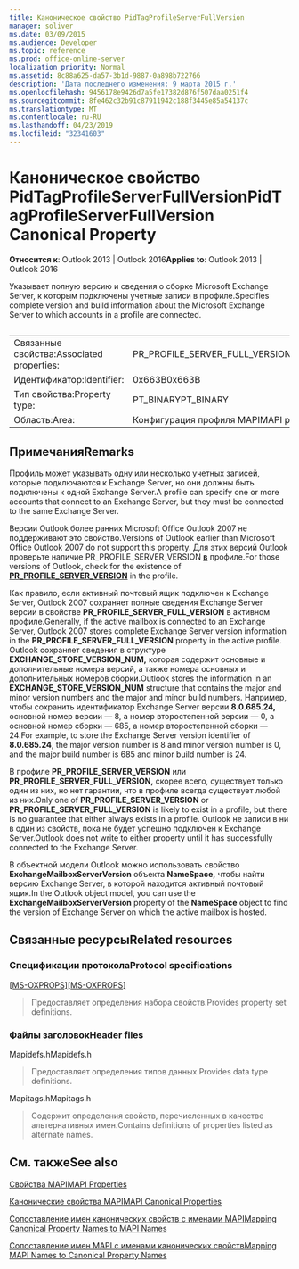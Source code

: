 ```yaml
---
title: Каноническое свойство PidTagProfileServerFullVersion
manager: soliver
ms.date: 03/09/2015
ms.audience: Developer
ms.topic: reference
ms.prod: office-online-server
localization_priority: Normal
ms.assetid: 8c88a625-da57-3b1d-9887-0a898b722766
description: 'Дата последнего изменения: 9 марта 2015 г.'
ms.openlocfilehash: 9456178e9426d7a5fe17382d876f507daa0251f4
ms.sourcegitcommit: 8fe462c32b91c87911942c188f3445e85a54137c
ms.translationtype: MT
ms.contentlocale: ru-RU
ms.lasthandoff: 04/23/2019
ms.locfileid: "32341603"
---
```

# <a name="pidtagprofileserverfullversion-canonical-property"></a><span data-ttu-id="a14fd-103">Каноническое свойство PidTagProfileServerFullVersion</span><span class="sxs-lookup"><span data-stu-id="a14fd-103">PidTagProfileServerFullVersion Canonical Property</span></span>

  
  
<span data-ttu-id="a14fd-104">**Относится к**: Outlook 2013 | Outlook 2016</span><span class="sxs-lookup"><span data-stu-id="a14fd-104">**Applies to**: Outlook 2013 | Outlook 2016</span></span> 
  
<span data-ttu-id="a14fd-105">Указывает полную версию и сведения о сборке Microsoft Exchange Server, к которым подключены учетные записи в профиле.</span><span class="sxs-lookup"><span data-stu-id="a14fd-105">Specifies complete version and build information about the Microsoft Exchange Server to which accounts in a profile are connected.</span></span>
  
## 

|||
|:-----|:-----|
|<span data-ttu-id="a14fd-106">Связанные свойства:</span><span class="sxs-lookup"><span data-stu-id="a14fd-106">Associated properties:</span></span>  <br/> |<span data-ttu-id="a14fd-107">PR_PROFILE_SERVER_FULL_VERSION</span><span class="sxs-lookup"><span data-stu-id="a14fd-107">PR_PROFILE_SERVER_FULL_VERSION</span></span>  <br/> |
|<span data-ttu-id="a14fd-108">Идентификатор:</span><span class="sxs-lookup"><span data-stu-id="a14fd-108">Identifier:</span></span>  <br/> |<span data-ttu-id="a14fd-109">0x663B</span><span class="sxs-lookup"><span data-stu-id="a14fd-109">0x663B</span></span>  <br/> |
|<span data-ttu-id="a14fd-110">Тип свойства:</span><span class="sxs-lookup"><span data-stu-id="a14fd-110">Property type:</span></span>  <br/> |<span data-ttu-id="a14fd-111">PT_BINARY</span><span class="sxs-lookup"><span data-stu-id="a14fd-111">PT_BINARY</span></span>  <br/> |
|<span data-ttu-id="a14fd-112">Область:</span><span class="sxs-lookup"><span data-stu-id="a14fd-112">Area:</span></span>  <br/> |<span data-ttu-id="a14fd-113">Конфигурация профиля MAPI</span><span class="sxs-lookup"><span data-stu-id="a14fd-113">MAPI profile configuration</span></span>  <br/> |
   
## <a name="remarks"></a><span data-ttu-id="a14fd-114">Примечания</span><span class="sxs-lookup"><span data-stu-id="a14fd-114">Remarks</span></span>

<span data-ttu-id="a14fd-115">Профиль может указывать одну или несколько учетных записей, которые подключаются к Exchange Server, но они должны быть подключены к одной Exchange Server.</span><span class="sxs-lookup"><span data-stu-id="a14fd-115">A profile can specify one or more accounts that connect to an Exchange Server, but they must be connected to the same Exchange Server.</span></span>
  
<span data-ttu-id="a14fd-116">Версии Outlook более ранних Microsoft Office Outlook 2007 не поддерживают это свойство.</span><span class="sxs-lookup"><span data-stu-id="a14fd-116">Versions of Outlook earlier than Microsoft Office Outlook 2007 do not support this property.</span></span> <span data-ttu-id="a14fd-117">Для этих версий Outlook проверьте наличие PR_PROFILE_SERVER_VERSION **[в](pidtagprofileserverversion-canonical-property.md)** профиле.</span><span class="sxs-lookup"><span data-stu-id="a14fd-117">For those versions of Outlook, check for the existence of **[PR_PROFILE_SERVER_VERSION](pidtagprofileserverversion-canonical-property.md)** in the profile.</span></span> 
  
<span data-ttu-id="a14fd-118">Как правило, если активный почтовый ящик подключен к Exchange Server, Outlook 2007 сохраняет полные сведения Exchange Server версии в свойстве **PR_PROFILE_SERVER_FULL_VERSION** в активном профиле.</span><span class="sxs-lookup"><span data-stu-id="a14fd-118">Generally, if the active mailbox is connected to an Exchange Server, Outlook 2007 stores complete Exchange Server version information in the **PR_PROFILE_SERVER_FULL_VERSION** property in the active profile.</span></span> <span data-ttu-id="a14fd-119">Outlook сохраняет сведения в структуре **EXCHANGE_STORE_VERSION_NUM,** которая содержит основные и дополнительные номера версий, а также номера основных и дополнительных номеров сборки.</span><span class="sxs-lookup"><span data-stu-id="a14fd-119">Outlook stores the information in an **EXCHANGE_STORE_VERSION_NUM** structure that contains the major and minor version numbers and the major and minor build numbers.</span></span> <span data-ttu-id="a14fd-120">Например, чтобы сохранить идентификатор Exchange Server версии **8.0.685.24,** основной номер версии — 8, а номер второстепенной версии — 0, а основной номер сборки — 685, а номер второстепенной сборки — 24.</span><span class="sxs-lookup"><span data-stu-id="a14fd-120">For example, to store the Exchange Server version identifier of **8.0.685.24**, the major version number is 8 and minor version number is 0, and the major build number is 685 and minor build number is 24.</span></span>
  
<span data-ttu-id="a14fd-121">В профиле **PR_PROFILE_SERVER_VERSION** или **PR_PROFILE_SERVER_FULL_VERSION,** скорее всего, существует только один из них, но нет гарантии, что в профиле всегда существует любой из них.</span><span class="sxs-lookup"><span data-stu-id="a14fd-121">Only one of **PR_PROFILE_SERVER_VERSION** or **PR_PROFILE_SERVER_FULL_VERSION** is likely to exist in a profile, but there is no guarantee that either always exists in a profile.</span></span> <span data-ttu-id="a14fd-122">Outlook не записи в ни в один из свойств, пока не будет успешно подключен к Exchange Server.</span><span class="sxs-lookup"><span data-stu-id="a14fd-122">Outlook does not write to either property until it has successfully connected to the Exchange Server.</span></span> 
  
<span data-ttu-id="a14fd-123">В объектной модели Outlook можно использовать свойство **ExchangeMailboxServerVersion** объекта **NameSpace,** чтобы найти версию Exchange Server, в которой находится активный почтовый ящик.</span><span class="sxs-lookup"><span data-stu-id="a14fd-123">In the Outlook object model, you can use the **ExchangeMailboxServerVersion** property of the **NameSpace** object to find the version of Exchange Server on which the active mailbox is hosted.</span></span> 
  
## <a name="related-resources"></a><span data-ttu-id="a14fd-124">Связанные ресурсы</span><span class="sxs-lookup"><span data-stu-id="a14fd-124">Related resources</span></span>

### <a name="protocol-specifications"></a><span data-ttu-id="a14fd-125">Спецификации протокола</span><span class="sxs-lookup"><span data-stu-id="a14fd-125">Protocol specifications</span></span>

<span data-ttu-id="a14fd-126">[[MS-OXPROPS]](https://msdn.microsoft.com/library/f6ab1613-aefe-447d-a49c-18217230b148%28Office.15%29.aspx)</span><span class="sxs-lookup"><span data-stu-id="a14fd-126">[[MS-OXPROPS]](https://msdn.microsoft.com/library/f6ab1613-aefe-447d-a49c-18217230b148%28Office.15%29.aspx)</span></span>
  
> <span data-ttu-id="a14fd-127">Предоставляет определения набора свойств.</span><span class="sxs-lookup"><span data-stu-id="a14fd-127">Provides property set definitions.</span></span>
    
### <a name="header-files"></a><span data-ttu-id="a14fd-128">Файлы заголовок</span><span class="sxs-lookup"><span data-stu-id="a14fd-128">Header files</span></span>

<span data-ttu-id="a14fd-129">Mapidefs.h</span><span class="sxs-lookup"><span data-stu-id="a14fd-129">Mapidefs.h</span></span>
  
> <span data-ttu-id="a14fd-130">Предоставляет определения типов данных.</span><span class="sxs-lookup"><span data-stu-id="a14fd-130">Provides data type definitions.</span></span>
    
<span data-ttu-id="a14fd-131">Mapitags.h</span><span class="sxs-lookup"><span data-stu-id="a14fd-131">Mapitags.h</span></span>
  
> <span data-ttu-id="a14fd-132">Содержит определения свойств, перечисленных в качестве альтернативных имен.</span><span class="sxs-lookup"><span data-stu-id="a14fd-132">Contains definitions of properties listed as alternate names.</span></span>
    
## <a name="see-also"></a><span data-ttu-id="a14fd-133">См. также</span><span class="sxs-lookup"><span data-stu-id="a14fd-133">See also</span></span>



[<span data-ttu-id="a14fd-134">Свойства MAPI</span><span class="sxs-lookup"><span data-stu-id="a14fd-134">MAPI Properties</span></span>](mapi-properties.md)
  
[<span data-ttu-id="a14fd-135">Канонические свойства MAPI</span><span class="sxs-lookup"><span data-stu-id="a14fd-135">MAPI Canonical Properties</span></span>](mapi-canonical-properties.md)
  
[<span data-ttu-id="a14fd-136">Сопоставление имен канонических свойств с именами MAPI</span><span class="sxs-lookup"><span data-stu-id="a14fd-136">Mapping Canonical Property Names to MAPI Names</span></span>](mapping-canonical-property-names-to-mapi-names.md)
  
[<span data-ttu-id="a14fd-137">Сопоставление имен MAPI с именами канонических свойств</span><span class="sxs-lookup"><span data-stu-id="a14fd-137">Mapping MAPI Names to Canonical Property Names</span></span>](mapping-mapi-names-to-canonical-property-names.md)

